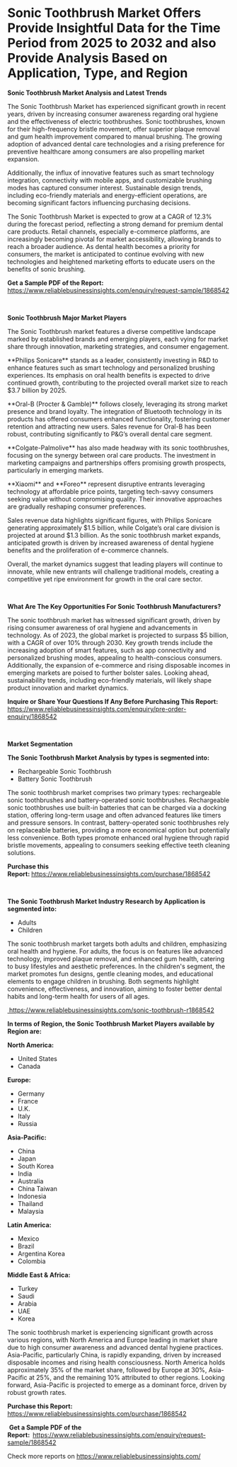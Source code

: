 <p><h1>Sonic Toothbrush Market Offers Provide Insightful Data for the Time Period from 2025 to 2032 and also Provide Analysis Based on Application, Type, and Region</h1></p><p><strong>Sonic Toothbrush Market Analysis and Latest Trends</strong></p>
<p><p>The Sonic Toothbrush Market has experienced significant growth in recent years, driven by increasing consumer awareness regarding oral hygiene and the effectiveness of electric toothbrushes. Sonic toothbrushes, known for their high-frequency bristle movement, offer superior plaque removal and gum health improvement compared to manual brushing. The growing adoption of advanced dental care technologies and a rising preference for preventive healthcare among consumers are also propelling market expansion.</p><p>Additionally, the influx of innovative features such as smart technology integration, connectivity with mobile apps, and customizable brushing modes has captured consumer interest. Sustainable design trends, including eco-friendly materials and energy-efficient operations, are becoming significant factors influencing purchasing decisions.</p><p>The Sonic Toothbrush Market is expected to grow at a CAGR of 12.3% during the forecast period, reflecting a strong demand for premium dental care products. Retail channels, especially e-commerce platforms, are increasingly becoming pivotal for market accessibility, allowing brands to reach a broader audience. As dental health becomes a priority for consumers, the market is anticipated to continue evolving with new technologies and heightened marketing efforts to educate users on the benefits of sonic brushing.</p></p>
<p><strong>Get a Sample PDF of the Report:&nbsp;</strong> <a href="https://www.reliablebusinessinsights.com/enquiry/request-sample/1868542?utm_campaign=2224&utm_medium=2&utm_source=Github&utm_content=ia&utm_term=05022025&utm_id=sonic-toothbrush">https://www.reliablebusinessinsights.com/enquiry/request-sample/1868542</a></p>
<p>&nbsp;</p>
<p><strong>Sonic Toothbrush Major Market Players</strong></p>
<p><p>The Sonic Toothbrush market features a diverse competitive landscape marked by established brands and emerging players, each vying for market share through innovation, marketing strategies, and consumer engagement.</p><p>**Philips Sonicare** stands as a leader, consistently investing in R&D to enhance features such as smart technology and personalized brushing experiences. Its emphasis on oral health benefits is expected to drive continued growth, contributing to the projected overall market size to reach $3.7 billion by 2025.</p><p>**Oral-B (Procter & Gamble)** follows closely, leveraging its strong market presence and brand loyalty. The integration of Bluetooth technology in its products has offered consumers enhanced functionality, fostering customer retention and attracting new users. Sales revenue for Oral-B has been robust, contributing significantly to P&G’s overall dental care segment.</p><p>**Colgate-Palmolive** has also made headway with its sonic toothbrushes, focusing on the synergy between oral care products. The investment in marketing campaigns and partnerships offers promising growth prospects, particularly in emerging markets.</p><p>**Xiaomi** and **Foreo** represent disruptive entrants leveraging technology at affordable price points, targeting tech-savvy consumers seeking value without compromising quality. Their innovative approaches are gradually reshaping consumer preferences.</p><p>Sales revenue data highlights significant figures, with Philips Sonicare generating approximately $1.5 billion, while Colgate’s oral care division is projected at around $1.3 billion. As the sonic toothbrush market expands, anticipated growth is driven by increased awareness of dental hygiene benefits and the proliferation of e-commerce channels.</p><p>Overall, the market dynamics suggest that leading players will continue to innovate, while new entrants will challenge traditional models, creating a competitive yet ripe environment for growth in the oral care sector.</p></p>
<p>&nbsp;</p>
<p><strong>What Are The Key Opportunities For Sonic Toothbrush Manufacturers?</strong></p>
<p><p>The sonic toothbrush market has witnessed significant growth, driven by rising consumer awareness of oral hygiene and advancements in technology. As of 2023, the global market is projected to surpass $5 billion, with a CAGR of over 10% through 2030. Key growth trends include the increasing adoption of smart features, such as app connectivity and personalized brushing modes, appealing to health-conscious consumers. Additionally, the expansion of e-commerce and rising disposable incomes in emerging markets are poised to further bolster sales. Looking ahead, sustainability trends, including eco-friendly materials, will likely shape product innovation and market dynamics.</p></p>
<p><strong>Inquire or Share Your Questions If Any Before Purchasing This Report:</strong> <a href="https://www.reliablebusinessinsights.com/enquiry/pre-order-enquiry/1868542?utm_campaign=2224&utm_medium=2&utm_source=Github&utm_content=ia&utm_term=05022025&utm_id=sonic-toothbrush">https://www.reliablebusinessinsights.com/enquiry/pre-order-enquiry/1868542</a></p>
<p>&nbsp;</p>
<p><strong>Market Segmentation</strong></p>
<p><strong>The Sonic Toothbrush Market Analysis by types is segmented into:</strong></p>
<p><ul><li>Rechargeable Sonic Toothbrush</li><li>Battery Sonic Toothbrush</li></ul></p>
<p><p>The sonic toothbrush market comprises two primary types: rechargeable sonic toothbrushes and battery-operated sonic toothbrushes. Rechargeable sonic toothbrushes use built-in batteries that can be charged via a docking station, offering long-term usage and often advanced features like timers and pressure sensors. In contrast, battery-operated sonic toothbrushes rely on replaceable batteries, providing a more economical option but potentially less convenience. Both types promote enhanced oral hygiene through rapid bristle movements, appealing to consumers seeking effective teeth cleaning solutions.</p></p>
<p><strong>Purchase this Report:&nbsp;</strong><a href="https://www.reliablebusinessinsights.com/purchase/1868542?utm_campaign=2224&utm_medium=2&utm_source=Github&utm_content=ia&utm_term=05022025&utm_id=sonic-toothbrush">https://www.reliablebusinessinsights.com/purchase/1868542</a></p>
<p>&nbsp;</p>
<p><strong>The Sonic Toothbrush Market Industry Research by Application is segmented into:</strong></p>
<p><ul><li>Adults</li><li>Children</li></ul></p>
<p><p>The sonic toothbrush market targets both adults and children, emphasizing oral health and hygiene. For adults, the focus is on features like advanced technology, improved plaque removal, and enhanced gum health, catering to busy lifestyles and aesthetic preferences. In the children's segment, the market promotes fun designs, gentle cleaning modes, and educational elements to engage children in brushing. Both segments highlight convenience, effectiveness, and innovation, aiming to foster better dental habits and long-term health for users of all ages.</p></p>
<p><a href="https://www.reliablebusinessinsights.com/sonic-toothbrush-r1868542?utm_campaign=2224&utm_medium=2&utm_source=Github&utm_content=ia&utm_term=05022025&utm_id=sonic-toothbrush">&nbsp;https://www.reliablebusinessinsights.com/sonic-toothbrush-r1868542</a></p>
<p><strong>In terms of Region, the Sonic Toothbrush Market Players available by Region are:</strong></p>
<p>
    <p> <strong> North America: </strong>
        <ul>
            <li>United States</li>
            <li>Canada</li>
        </ul>
        </p> 
    <p> <strong> Europe: </strong>
        <ul>
            <li>Germany</li>
            <li>France</li>
            <li>U.K.</li>
            <li>Italy</li>
            <li>Russia</li>
        </ul>
        </p> 
    <p> <strong> Asia-Pacific: </strong>
        <ul>
            <li>China</li>
            <li>Japan</li>
            <li>South Korea</li>
            <li>India</li>
            <li>Australia</li>
            <li>China Taiwan</li>
            <li>Indonesia</li>
            <li>Thailand</li>
            <li>Malaysia</li>
        </ul>
        </p> 
    <p> <strong> Latin America: </strong>
        <ul>
            <li>Mexico</li>
            <li>Brazil</li>
            <li>Argentina Korea</li>
            <li>Colombia</li>
        </ul>
        </p> 
    <p> <strong> Middle East & Africa: </strong>
        <ul>
            <li>Turkey</li>
            <li>Saudi</li>
            <li>Arabia</li>
            <li>UAE</li>
            <li>Korea</li>
        </ul>
    </p>
    </p>
<p><p>The sonic toothbrush market is experiencing significant growth across various regions, with North America and Europe leading in market share due to high consumer awareness and advanced dental hygiene practices. Asia-Pacific, particularly China, is rapidly expanding, driven by increased disposable incomes and rising health consciousness. North America holds approximately 35% of the market share, followed by Europe at 30%, Asia-Pacific at 25%, and the remaining 10% attributed to other regions. Looking forward, Asia-Pacific is projected to emerge as a dominant force, driven by robust growth rates.</p></p>
<p><strong>Purchase this Report: </strong><a href="https://www.reliablebusinessinsights.com/purchase/1868542?utm_campaign=2224&utm_medium=2&utm_source=Github&utm_content=ia&utm_term=05022025&utm_id=sonic-toothbrush">https://www.reliablebusinessinsights.com/purchase/1868542</a></p>
<p>&nbsp;<strong>Get a Sample PDF of the Report:&nbsp;&nbsp;</strong><a href="https://www.reliablebusinessinsights.com/enquiry/request-sample/1868542?utm_campaign=2224&utm_medium=2&utm_source=Github&utm_content=ia&utm_term=05022025&utm_id=sonic-toothbrush">https://www.reliablebusinessinsights.com/enquiry/request-sample/1868542</a></p>
<p><strong></strong></p>
<p>Check more reports on <a href="https://www.reliablebusinessinsights.com/?utm_campaign=2224&utm_medium=2&utm_source=Github&utm_content=ia&utm_term=05022025&utm_id=sonic-toothbrush">https://www.reliablebusinessinsights.com/</a></p>